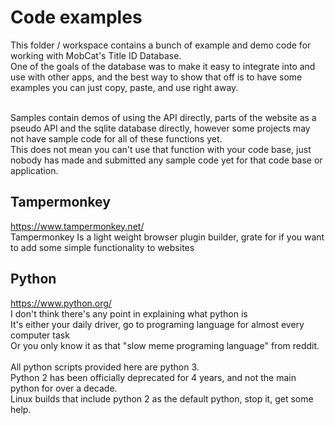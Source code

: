 # Code examples 

This folder / workspace contains a bunch of example and demo code for working with MobCat's Title ID Database.<br>
One of the goals of the database was to make it easy to integrate into and use with other apps, and the best way to show that off is to have some examples you can just copy, paste, and use right away.<br><br>

Samples contain demos of using the API directly, parts of the website as a pseudo API and the sqlite database directly, however some projects may not have sample code for all of these functions yet.<br>
This does not mean you can't use that function with your code base, just nobody has made and submitted any sample code yet for that code base or application.

## Tampermonkey
https://www.tampermonkey.net/<br>
Tampermonkey Is a light weight browser plugin builder, grate for if you want to add some simple functionality to websites

## Python
https://www.python.org/<br>
I don't think there's any point in explaining what python is<br>
It's either your daily driver, go to programing language for almost every computer task<br>
Or you only know it as that "slow meme programing language" from reddit.<br><br>
All python scripts provided here are python 3.<br>
Python 2 has been officially deprecated for 4 years, and not the main python for over a decade.<br>
Linux builds that include python 2 as the default python, stop it, get some help.<br>
